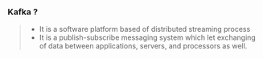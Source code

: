 ### Kafka ?
> - It is a software platform based of distributed streaming process
> - It is a publish-subscribe messaging system which let exchanging of data between applications, servers, and processors as well.

